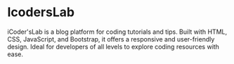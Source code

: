# IcodersLab
iCoder'sLab is a blog platform for coding tutorials and tips. Built with HTML, CSS, JavaScript, and Bootstrap, it offers a responsive and user-friendly design. Ideal for developers of all levels to explore coding resources with ease.
